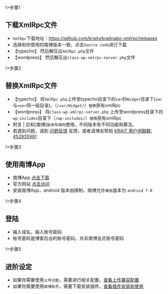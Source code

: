!>步骤1
## 下载XmlRpc文件
* `XmlRpc`下载地址：https://github.com/kraity/kraitnabo-xmlrpc/releases
* 选择和你使用的南博版本一致，点击`Source code`进行下载
* 【typecho】 然后解压出`XmlRpc.php`文件
* 【wordpress】 然后解压出`class-wp-xmlrpc-server.php`文件

!>步骤2
## 替换XmlRpc文件
* 【typecho】 将`XmlRpc.php`上传至typecho目录下的`var`的`Widget`目录下(`var`与`user`同一级目录)。（`/var/Widget/`）`替换`原有xmlRpc
* 【wordpress】 将`class-wp-xmlrpc-server.php` 上传至wordpress目录下的`wp-includes`目录下（`/wp-includes/`）`替换`原有xmlRpc
* 附言 | 应和[南博]`版本号相同`使用。不同版本有不同功能和算法。
* 若遇到问题，请到 [问题反馈](https://support.qq.com/products/137501/) 反馈，或者请博友帮助 [KRAIT 用户闲聊群:  452935991](https://jq.qq.com/?_wv=1027&k=5DiEdOF)

!>步骤3
## 使用南博App
* 南博App [点击下载](https://www.coolapk.com/apk/cn.krait.nabo) 
* 官方网站 [点击访问](https://nabo.krait.cn) 
* 安装南博App，android 版本由限制，南博允许`最低`版本为 `android 7.0`

!>步骤4
## 登陆
* 输入域名，输入账号密码
* 账号密码是博客后台的账号密码，并非南博会员账号密码

!>步骤5
## 进阶设定
* 如果你需要使用`上传功能`，需要进行相关配置，[查看上传兼容配置](/file)
* 如果你需要使用`南博助手`，需要下载安装插件，[查看插件安装和使用](/plugin)
